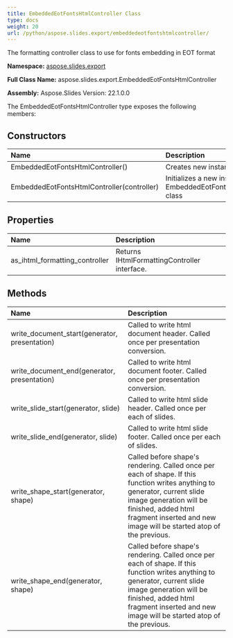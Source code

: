 ```yaml
---
title: EmbeddedEotFontsHtmlController Class
type: docs
weight: 20
url: /python/aspose.slides.export/embeddedeotfontshtmlcontroller/
---
```


The formatting controller class to use for fonts embedding in EOT format

**Namespace:** [aspose.slides.export](/python/aspose.slides.export/)

**Full Class Name:** aspose.slides.export.EmbeddedEotFontsHtmlController

**Assembly:**  Aspose.Slides Version: 22.1.0.0

The EmbeddedEotFontsHtmlController type exposes the following members:
## **Constructors**
|**Name**|**Description**|
| :- | :- |
|EmbeddedEotFontsHtmlController()|Creates new instance.|
|EmbeddedEotFontsHtmlController(controller)|Initializes a new instance of the EmbeddedEotFontsHtmlController class|
## **Properties**
|**Name**|**Description**|
| :- | :- |
|as_ihtml_formatting_controller|Returns IHtmlFormattingController interface.|
## **Methods**
|**Name**|**Description**|
| :- | :- |
|write_document_start(generator, presentation)|Called to write html document header. Called once per presentation conversion.|
|write_document_end(generator, presentation)|Called to write html document footer. Called once per presentation conversion.|
|write_slide_start(generator, slide)|Called to write html slide header. Called once per each of slides.|
|write_slide_end(generator, slide)|Called to write html slide footer. Called once per each of slides.|
|write_shape_start(generator, shape)|Called before shape's rendering. Called once per each of shape. If this function writes anything to generator, current slide image generation will be finished, added html fragment inserted and new image will be started atop of the previous.|
|write_shape_end(generator, shape)|Called before shape's rendering. Called once per each of shape. If this function writes anything to generator, current slide image generation will be finished, added html fragment inserted and new image will be started atop of the previous.|
